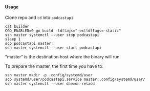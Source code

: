 #### Usage

Clone repo and `cd` into `podcastapi`

```
cat builder
CGO_ENABLED=0 go build -ldflags="-extldflags=-static"
ssh master systemctl --user stop podcastapi
sleep 1
scp podcastapi master:
ssh master systemctl --user start podcastapi
```
"master" is the destination host where the binary will run.

Tp prepare the master, the first time you have to:

```
ssh master mkdir -p .config/systemd/user
scp systemd/user/podcastapi.service master:.config/systemd/user/
ssh master systemctl --user daemon-relaod
```
